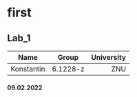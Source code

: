 # first
Lab_1
---------
| Name | Group | University |
|------|:----------:|---------:|
| Konstantin | 6.1228-z| ZNU |
#### 09.02.2022
